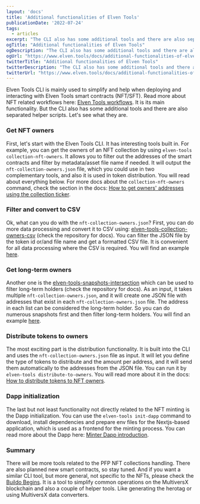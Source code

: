 ```yaml
---
layout: 'docs'
title: 'Additional functionalities of Elven Tools'
publicationDate: '2022-07-24'
tags:
  - articles
excerpt: "The CLI also has some additional tools and there are also separated helper scripts. Let's see what we have here."
ogTitle: "Additional functionalities of Elven Tools"
ogDescription: "The CLI also has some additional tools and there are also separated helper scripts. Let's see what we have here."
ogUrl: "https://www.elven.tools/docs/additional-functionalities-of-elven-tools.html"
twitterTitle: "Additional functionalities of Elven Tools"
twitterDescription: "The CLI also has some additional tools and there are also separated helper scripts. Let's see what we have here."
twitterUrl: "https://www.elven.tools/docs/additional-functionalities-of-elven-tools.html"
---
```


Elven Tools CLI is mainly used to simplify and help when deploying and interacting with Elven Tools smart contracts (NFT/SFT). Read more about NFT related workflows here: [Elven Tools workflows](https://www.elven.tools/docs/elven-tools-workflows.html).
It is its main functionality. But the CLI also has some additional tools and there are also separated helper scripts. Let's see what they are.

### Get NFT owners

First, let's start with the Elven Tools CLI. It has interesting tools built in. For example, you can get the owners of an NFT collection by using `elven-tools collection-nft-owners`. It allows you to filter out the addresses of the smart contracts and filter by metadata/asset file name if needed. It will output the `nft-collection-owners.json` file, which you could use in two complementary tools, and also it is used in token distribution. You will read about everything below. For more docs about the `collection-nft-owners` command, check the section in the docs: [How to get owners' addresses using the collection ticker](https://www.elven.tools/docs/recipes.html#how-to-get-owners-addresses-using-the-collection-ticker).

### Filter and convert to CSV

Ok, what can you do with the `nft-collection-owners.json`? First, you can do more data processing and convert it to CSV using: [elven-tools-collection-owners-csv](https://github.com/ElvenTools/elven-tools-collection-owners-csv) (check the repository for docs). You can filter the JSON file by the token id or/and file name and get a formatted CSV file. It is convenient for all data processing where the CSV is required. You will find an example [here](https://github.com/ElvenTools/elven-tools-collection-owners-csv/tree/main/data). 

### Get long-term owners

Another one is the [elven-tools-snapshots-intersection](https://github.com/ElvenTools/elven-tools-snapshots-intersection) which can be used to filter long-term holders (check the repository for docs). As an input, it takes multiple `nft-collection-owners.json`, and it will create one JSON file with addresses that exist in each `nft-collection-owners.json` file. The address in each list can be considered the long-term holder. So you can do numerous snapshots first and then filter long-term holders. You will find an example [here](https://github.com/ElvenTools/elven-tools-snapshots-intersection/tree/main/data).

### Distribute tokens to owners

The most exciting part is the distribution functionality. It is built into the CLI and uses the `nft-collection-owners.json` file as input. It will let you define the type of tokens to distribute and the amount per address, and it will send them automatically to the addresses from the JSON file. You can run it by `elven-tools distribute-to-owners`. You will read more about it in the docs: [How to distribute tokens to NFT owners](https://www.elven.tools/docs/recipes.html#how-to-distribute-tokens-to-nft-owners).

### Dapp initialization

The last but not least functionality not directly related to the NFT minting is the Dapp initialization. You can use the `elven-tools init-dapp` command to download, install dependencies and prepare env files for the Nextjs-based application, which is used as a frontend for the minting process. You can read more about the Dapp here: [Minter Dapp introduction](https://www.elven.tools/docs/minter-dapp-introduction.html).

### Summary

There will be more tools related to the PFP NFT collections handling. There are also planned new smart contracts, so stay tuned. And if you want a similar CLI tool, but more general, not specific to the NFTs, please check the [Buildo Begins](https://github.com/xdevguild/buildo-begins). It is a tool to simplify common operations on the MultiversX blockchain and also a couple of helper tools. Like generating the herotag or using MultiversX data converters.
